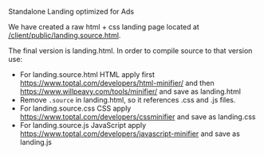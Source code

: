 Standalone Landing optimized for Ads

We have created a raw html + css landing page located at [/client/public/landing.source.html](../client/public/landing.source.html).

The final version is landing.html. In order to compile source to that version use:

- For landing.source.html HTML apply first https://www.toptal.com/developers/html-minifier/ and then https://www.willpeavy.com/tools/minifier/ and save as landing.html
- Remove `.source` in landing.html, so it references .css and .js files.
- For landing.source.css CSS apply https://www.toptal.com/developers/cssminifier and save as landing.css
- For landing.source.js JavaScript apply https://www.toptal.com/developers/javascript-minifier and save as landing.js
